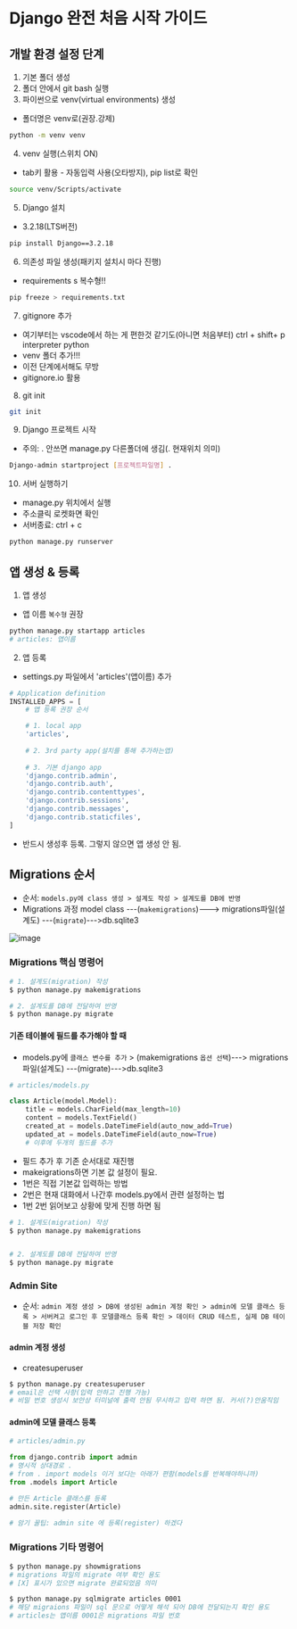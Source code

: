 # Django 완전 처음 시작 가이드
## 개발 환경 설정 단계
1. 기본 폴더 생성
2. 폴더 안에서 git bash 실행
3. 파이썬으로 venv(virtual environments) 생성
  - 폴더명은 venv로(권장.강제)
```bash
python -m venv venv
```
4. venv 실행(스위치 ON)
  - tab키 활용 - 자동입력 사용(오타방지), pip list로 확인
```bash
source venv/Scripts/activate
```

5. Django 설치
  - 3.2.18(LTS버전)
```bash
pip install Django==3.2.18
```
6. 의존성 파일 생성(패키지 설치시 마다 진행)
  - requirements s 복수형!!
```bash
pip freeze > requirements.txt
```
7. gitignore 추가
  - 여기부터는 vscode에서 하는 게 편한것 같기도(아니면 처음부터) ctrl + shift+ p interpreter python
  - venv 폴더 추가!!!
  - 이전 단계에서해도 무방
  - gitignore.io 활용
8. git init 
```bash
git init
```
9. Django 프로젝트 시작
  - 주의: . 안쓰면 manage.py 다른폴더에 생김(. 현재위치 의미)
```bash
Django-admin startproject [프로젝트파일명] .
```
10. 서버 실행하기
  - manage.py 위치에서 실행
  - 주소클릭 로켓화면 확인
  - 서버종료: ctrl + c

```bash
python manage.py runserver
```

## 앱 생성 & 등록

1. 앱 생성
  - 앱 이름 `복수형` 권장
```bash
python manage.py startapp articles
# articles: 앱이름
```

2. 앱 등록
  - settings.py 파일에서 'articles'(앱이름) 추가
```python
# Application definition
INSTALLED_APPS = [
    # 앱 등록 권장 순서

    # 1. local app
    'articles',
    
    # 2. 3rd party app(설치를 통해 추가하는앱)
    
    # 3. 기본 django app
    'django.contrib.admin',
    'django.contrib.auth',
    'django.contrib.contenttypes',
    'django.contrib.sessions',
    'django.contrib.messages',
    'django.contrib.staticfiles',
]
```
  - 반드시 생성후 등록. 그렇지 않으면 앱 생성 안 됨.


## Migrations 순서

- 순서: `models.py에 class 생성 > 설계도 작성 > 설계도를 DB에 반영`
- Migrations 과정 model class ---(`makemigrations`)---> migrations파일(설계도) ---(`migrate`)--->db.sqlite3

![image](https://user-images.githubusercontent.com/110805149/227451788-65828a8f-4a1b-414b-8edb-b2f842e18068.png)

### Migrations 핵심 명령어
```bash
# 1. 설계도(migration) 작성
$ python manage.py makemigrations

# 2. 설계도를 DB에 전달하여 반영
$ python manage.py migrate

```

#### 기존 테이블에 필드를 추가해야 할 때
- models.py에 `클래스 변수를 추가` > (makemigrations `옵션 선택`)---> migrations파일(설계도) ---(migrate)--->db.sqlite3


```python
# articles/models.py

class Article(model.Model):
    title = models.CharField(max_length=10)
    content = models.TextField()
    created_at = models.DateTimeField(auto_now_add=True)
    updated_at = models.DateTimeField(auto_now=True)
    # 이후에 두개의 필드를 추가

```
- 필드 추가 후 기존 순서대로 재진행
- makeigrations하면 기본 값 설정이 필요.
- 1번은 직접 기본값 입력하는 방법
- 2번은 현재 대화에서 나간후 models.py에서 관련 설정하는 법
- 1번 2번 읽어보고 상황에 맞게 진행 하면 됨

```bash
# 1. 설계도(migration) 작성
$ python manage.py makemigrations


# 2. 설계도를 DB에 전달하여 반영
$ python manage.py migrate

```

### Admin Site
- 순서: `admin 계정 생성 > DB에 생성된 admin 계정 확인 > admin에 모델 클래스 등록 > 서버켜고 로그인 후 모델클래스 등록 확인 > 데이터 CRUD 테스트, 실제 DB 테이블 저장 확인`

#### admin 계정 생성
- createsuperuser

```bash
$ python manage.py createsuperuser
# email은 선택 사항(입력 안하고 진행 가능)
# 비밀 번호 생성시 보안상 터미널에 출력 안됨 무시하고 입력 하면 됨. 커서(?)안움직임
```

#### admin에 모델 클래스 등록
```python
# articles/admin.py

from django.contrib import admin
# 명시적 상대경로 .
# from . import models 이거 보다는 아래가 편함(models를 반복해야하니까)
from .models import Article

# 만든 Article 클래스를 등록
admin.site.register(Article)

# 암기 꿀팁: admin site 에 등록(register) 하겠다
```

### Migrations 기타 명령어

```bash
$ python manage.py showmigrations
# migrations 파일의 migrate 여부 확인 용도
# [X] 표시가 있으면 migrate 완료되었음 의미

$ python manage.py sqlmigrate articles 0001
# 해당 migraions 파일이 sql 문으로 어떻게 해석 되어 DB에 전달되는지 확인 용도
# articles는 앱이름 0001은 migrations 파일 번호

```
